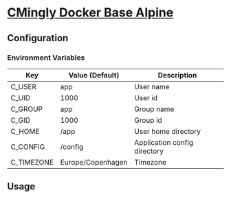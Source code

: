 # [CMingly Docker Base Alpine](https://hub.docker.com/cmingly/base-alpine)

## Configuration

### Environment Variables
|Key|Value (Default)|Description|
|-|-|-|
|C_USER|app|User name|
|C_UID|1000|User id|
|C_GROUP|app|Group name|
|C_GID|1000|Group id|
|C_HOME|/app|User home directory|
|C_CONFIG|/config|Application config directory|
|C_TIMEZONE|Europe/Copenhagen|Timezone|

## Usage

